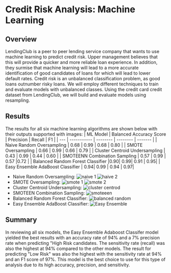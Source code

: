 # Credit Risk Analysis: Machine Learning
## Overview
LendingClub is a peer to peer lending service company that wants to use machine learning to predict credit risk. Upper management believes that this will provide a quicker and more reliable loan experience. In addition, they surmise that machine learning will lead to a more accurate identification of good candidates of loans for which will lead to lower default rates. Credit risk is an unbalanced classification problem, as good loans outnumber risky loans. We will employ different techniques to train and evaluate models with unbalanced classes. Using the credit card credit dataset from LendingClub, we will build and evaluate models using resampling.
## Results
The results for all six machine learning algorithms are shown below with their outputs supported with images:
| ML Model | Balanced Accuracy Score | Precision | Recall | F1 |
| --- | ----------- | -------- | -------- | ------- |
| Naive Random Oversampling | 0.68 | 0.99 | 0.68 | 0.80 |
| SMOTE Oversampling | 0.66 | 0.99 | 0.66 | 0.79 |
| Cluster Centroid Undersampling | 0.43 | 0.99 | 0.44 | 0.60 |
| SMOTEENN Combination Sampling | 0.57 | 0.99 | 0.57 |0.72 |
| Balanced Random Forest Classifier |0.90| 0.99| 0.91 | 0.95|
| Easy Ensemble AdaBoost Classifier | 0.94| 0.99 | 0.94 | 0.97|
* Naive Random Oversampling:
![naive 1](https://user-images.githubusercontent.com/92230478/153733975-98009b95-6fa4-4f78-8fb4-f57f2d3e45f5.PNG)
![haive 2](https://user-images.githubusercontent.com/92230478/153733977-68283c57-4d2e-4bcc-bb41-4db49544ed0d.PNG)
* SMOTE Oversampling:
![smote 1](https://user-images.githubusercontent.com/92230478/153734009-14893c1a-dcdb-4c9e-9828-79501c0d28a8.PNG)
![smote 2](https://user-images.githubusercontent.com/92230478/153734011-d59a6ada-1115-48dc-a788-f6c06a89e3fc.PNG)
* Cluster Centroid Undersampling:
![cluster centrod](https://user-images.githubusercontent.com/92230478/153734053-c75608c7-7118-4848-9bc7-cf1f6368e6c0.PNG)
* SMOTEEN Combination Sampling:
![smoteeen](https://user-images.githubusercontent.com/92230478/153734072-850289fe-8dfd-4f6d-b60a-b6c57998a9d5.PNG)
* Balanced Random Forest Classifier:
![balanced random](https://user-images.githubusercontent.com/92230478/153734108-5b9d08a4-f9d7-4368-9bd8-779063b5aa83.PNG)
* Easy Ensemble AdaBoost Classifier:
![Easy Ensemble](https://user-images.githubusercontent.com/92230478/153734113-d8eab828-cfcc-4949-8819-29de1651fc72.PNG)

## Summary
In reviewing all six models, the Easy Ensemble Adaboost Classifer model yielded the best results with an accuracy rate of 94% and a 7% precision rate when predicting "High Risk candidates. The sensitivity rate (recall) was also the highest at 94% compared to the other models. The result for predicting "Low Risk" was also the highest with the sensitivity rate at 94% and an F1 score of 97%. This model is the best choice to use for this type of analysis due to its high accuracy, precision, and sensitivity.
